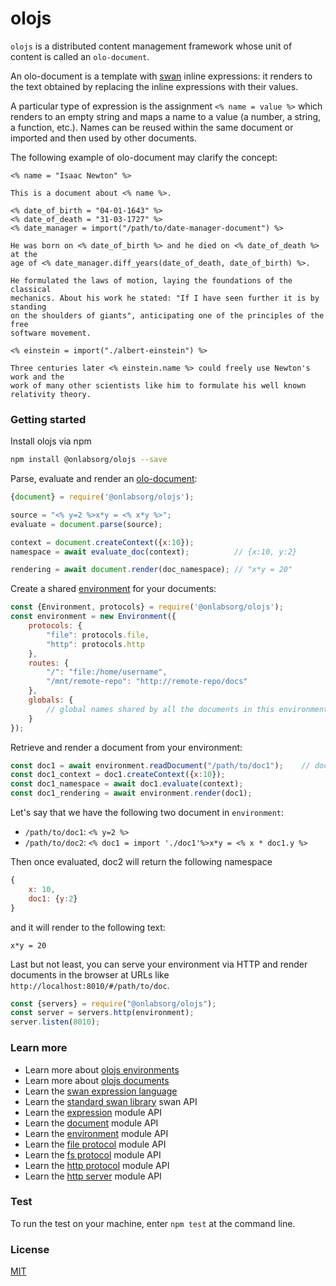# olojs

`olojs` is a distributed content management framework whose unit of content is
called an `olo-document`.

An olo-document is a template with [swan](./docs/swan.md) inline expressions: it 
renders to the text obtained by replacing the inline expressions with their
values.

A particular type of expression is the assignment `<% name = value %>` which
renders to an empty string and maps a name to a value (a number, a string, 
a function, etc.). Names can be reused within the same document or imported and 
then used by other documents.

The following example of olo-document may clarify the concept:

```
<% name = "Isaac Newton" %>

This is a document about <% name %>. 

<% date_of_birth = "04-01-1643" %>
<% date_of_death = "31-03-1727" %>
<% date_manager = import("/path/to/date-manager-document") %>

He was born on <% date_of_birth %> and he died on <% date_of_death %> at the 
age of <% date_manager.diff_years(date_of_death, date_of_birth) %>.

He formulated the laws of motion, laying the foundations of the classical
mechanics. About his work he stated: "If I have seen further it is by standing 
on the shoulders of giants", anticipating one of the principles of the free
software movement.

<% einstein = import("./albert-einstein") %>

Three centuries later <% einstein.name %> could freely use Newton's work and the
work of many other scientists like him to formulate his well known relativity theory.
```

### Getting started

Install olojs via npm

```sh
npm install @onlabsorg/olojs --save
```

Parse, evaluate and render an [olo-document](./docs/document.md):

```js
{document} = require('@onlabsorg/olojs');

source = "<% y=2 %>x*y = <% x*y %>";
evaluate = document.parse(source);

context = document.createContext({x:10});
namespace = await evaluate_doc(context);          // {x:10, y:2}

rendering = await document.render(doc_namespace); // "x*y = 20"
```

Create a shared [environment](./docs/api/environment.md) for your documents:

```js
const {Environment, protocols} = require('@onlabsorg/olojs');
const environment = new Environment({
    protocols: {
        "file": protocols.file,
        "http": protocols.http
    },
    routes: {
        "/": "file:/home/username",
        "/mnt/remote-repo": "http://remote-repo/docs"
    },
    globals: {
        // global names shared by all the documents in this environment
    }
});
```

Retrieve and render a document from your environment:

```js
const doc1 = await environment.readDocument("/path/to/doc1");    // document at file:/home/username/path/to/doc1
const doc1_context = doc1.createContext({x:10});
const doc1_namespace = await doc1.evaluate(context);
const doc1_rendering = await environment.render(doc1);
```

Let's say that we have the following two document in `environment`:

* `/path/to/doc1`: `<% y=2 %>`
* `/path/to/doc2`: `<% doc1 = import './doc1'%>x*y = <% x * doc1.y %>`

Then once evaluated, doc2 will return the following namespace

```js
{
    x: 10, 
    doc1: {y:2}
}
```

and it will render to the following text:

```
x*y = 20
```

Last but not least, you can serve your environment via HTTP and render documents 
in the browser at URLs like `http://localhost:8010/#/path/to/doc`.

```js
const {servers} = require("@onlabsorg/olojs");
const server = servers.http(environment);
server.listen(8010);
```

### Learn more
* Learn more about [olojs environments](./docs/environment.md)
* Learn more about [olojs documents](./docs/document.md)
* Learn the [swan expression language](./docs/swan.md)
* Learn the [standard swan library](./docs/stdlib.md) swan API
* Learn the [expression](./docs/api/expression.md) module API
* Learn the [document](./docs/api/document.md) module API
* Learn the [environment](./docs/api/environment.md) module API
* Learn the [file protocol](./docs/api/file-protocol.md) module API
* Learn the [fs protocol](./docs/api/fs-protocol.md) module API
* Learn the [http protocol](./docs/api/http-protocol.md) module API
* Learn the [http server](./docs/api/http-server.md) module API


### Test 
To run the test on your machine, enter `npm test` at the command line.  


### License
[MIT](https://opensource.org/licenses/MIT)
